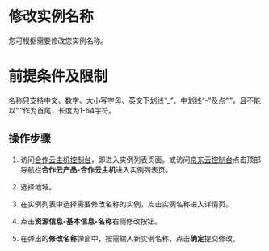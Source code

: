 # 修改实例名称

您可根据需要修改您实例名称。

# 前提条件及限制
名称只支持中文、数字、大小写字母、英文下划线“_”、中划线“-”及点“.”，且不能以“.”作为首尾，长度为1-64字符。

## 操作步骤
1. 访问[合作云主机控制台](https://coccns-console.jdcloud.com/host/compute/list)，即进入实例列表页面。或访问[京东云控制台](https://console.jdcloud.com)点击顶部导航栏**合作云产品-合作云主机**进入实例列表页。
2. 选择地域。
3. 在实例列表中选择需要修改名称的实例，点击实例名称进入详情页。
4. 点击**资源信息-基本信息-名称**右侧修改按钮。


6. 在弹出的**修改名称**弹窗中，按需输入新实例名称，点击**确定**提交修改。
